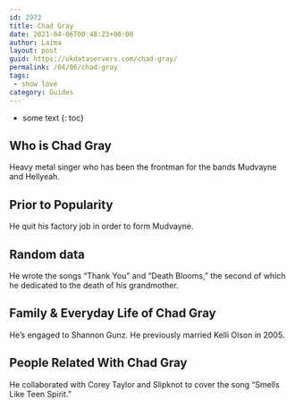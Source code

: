 ```yaml
---
id: 2972
title: Chad Gray
date: 2021-04-06T00:48:23+00:00
author: Laima
layout: post
guid: https://ukdataservers.com/chad-gray/
permalink: /04/06/chad-gray
tags:
 - show love
category: Guides
---
```


* some text
{: toc}


## Who is Chad Gray
                  
                  
                  
Heavy metal singer who has been the frontman for the bands Mudvayne and Hellyeah.
                  
              
            
              
            
                
                
                
## Prior to Popularity
                  
                  
                  
He quit his factory job in order to form Mudvayne.
                  
              
            
              
            
                
                
                
## Random data
                  
                  
                  
He wrote the songs &#8220;Thank You&#8221; and &#8220;Death Blooms,&#8221; the second of which he dedicated to the death of his grandmother.
                  
              
            
              
            
                
                
                
## Family & Everyday Life of Chad Gray
                  
                  
                  
He&#8217;s engaged to Shannon Gunz. He previously married Kelli Olson in 2005.
                  
              
            
              
            
                
                
                
## People Related With Chad Gray
                  
                  
                  
He collaborated with Corey Taylor and Slipknot to cover the song &#8220;Smells Like Teen Spirit.&#8221;
                  
              
            
              
            
                
              
            
              
              
            
            
              
            
          
          
          